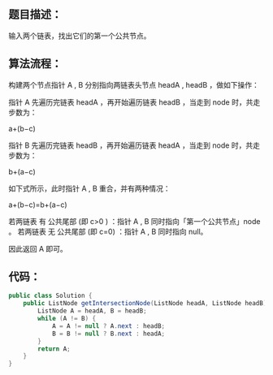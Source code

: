 ﻿## 题目描述：

输入两个链表，找出它们的第一个公共节点。


## 算法流程：

构建两个节点指针 A​ , B 分别指向两链表头节点 headA , headB ，做如下操作：

 指针 A 先遍历完链表 headA ，再开始遍历链表 headB ，当走到 node 时，共走步数为：

a+(b−c)

  指针 B 先遍历完链表 headB ，再开始遍历链表 headA ，当走到 node 时，共走步数为：

b+(a−c)

如下式所示，此时指针 A , B 重合，并有两种情况：

a+(b−c)=b+(a−c)

   若两链表 有 公共尾部 (即 c>0 ) ：指针 A , B 同时指向「第一个公共节点」node 。
    若两链表 无 公共尾部 (即 c=0) ：指针 A , B 同时指向 null。

因此返回 A 即可。

## 代码：

```java
public class Solution {
    public ListNode getIntersectionNode(ListNode headA, ListNode headB) {
        ListNode A = headA, B = headB;
        while (A != B) {
            A = A != null ? A.next : headB;
            B = B != null ? B.next : headA;
        }
        return A;
    }
}
```

